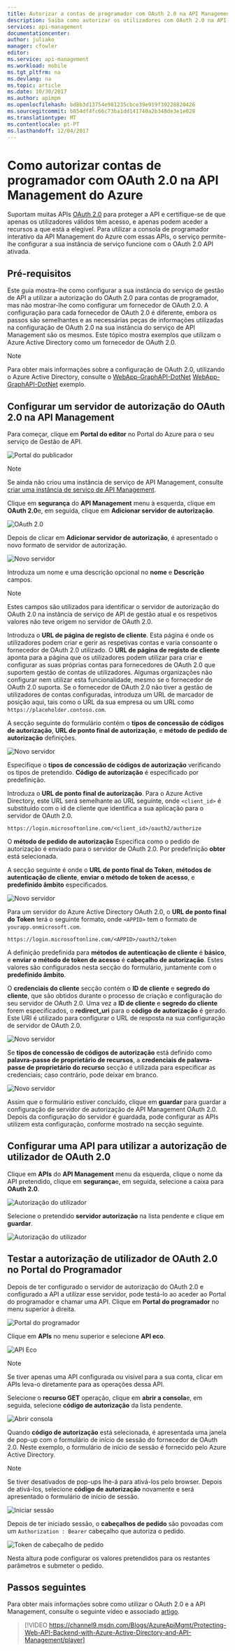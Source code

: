 ```yaml
---
title: Autorizar a contas de programador com OAuth 2.0 na API Management do Azure | Microsoft Docs
description: Saiba como autorizar os utilizadores com OAuth 2.0 na API Management.
services: api-management
documentationcenter: 
author: juliako
manager: cfowler
editor: 
ms.service: api-management
ms.workload: mobile
ms.tgt_pltfrm: na
ms.devlang: na
ms.topic: article
ms.date: 10/30/2017
ms.author: apimpm
ms.openlocfilehash: bd8b3d13754e981235cbce39e919f39228820426
ms.sourcegitcommit: b854df4fc66c73ba1dd141740a2b348de3e1e028
ms.translationtype: MT
ms.contentlocale: pt-PT
ms.lasthandoff: 12/04/2017
---
```

# <a name="how-to-authorize-developer-accounts-using-oauth-20-in-azure-api-management"></a>Como autorizar contas de programador com OAuth 2.0 na API Management do Azure
Suportam muitas APIs [OAuth 2.0](http://oauth.net/2/) para proteger a API e certifique-se de que apenas os utilizadores válidos têm acesso, e apenas podem aceder a recursos a que está a elegível. Para utilizar a consola de programador interativo da API Management do Azure com essas APIs, o serviço permite-lhe configurar a sua instância de serviço funcione com o OAuth 2.0 API ativada.

## <a name="prerequisites"></a>Pré-requisitos
Este guia mostra-lhe como configurar a sua instância do serviço de gestão de API a utilizar a autorização do OAuth 2.0 para contas de programador, mas não mostrar-lhe como configurar um fornecedor de OAuth 2.0. A configuração para cada fornecedor de OAuth 2.0 é diferente, embora os passos são semelhantes e as necessárias peças de informações utilizadas na configuração de OAuth 2.0 na sua instância do serviço de API Management são os mesmos. Este tópico mostra exemplos que utilizam o Azure Active Directory como um fornecedor de OAuth 2.0.

> [!NOTE]
> Para obter mais informações sobre a configuração de OAuth 2.0, utilizando o Azure Active Directory, consulte o [WebApp-GraphAPI-DotNet] [ WebApp-GraphAPI-DotNet] exemplo.
> 
> 

## <a name="step1"></a>Configurar um servidor de autorização do OAuth 2.0 na API Management
Para começar, clique em **Portal do editor** no Portal do Azure para o seu serviço de Gestão de API.

![Portal do publicador][api-management-management-console]

> [!NOTE]
> Se ainda não criou uma instância de serviço de API Management, consulte [criar uma instância de serviço de API Management][Create an API Management service instance].
> 
> 

Clique em **segurança** do **API Management** menu à esquerda, clique em **OAuth 2.0**e, em seguida, clique em **Adicionar servidor de autorização**.

![OAuth 2.0][api-management-oauth2]

Depois de clicar em **Adicionar servidor de autorização**, é apresentado o novo formato de servidor de autorização.

![Novo servidor][api-management-oauth2-server-1]

Introduza um nome e uma descrição opcional no **nome** e **Descrição** campos. 

> [!NOTE]
> Estes campos são utilizados para identificar o servidor de autorização do OAuth 2.0 na instância de serviço de API de gestão atual e os respetivos valores não teve origem no servidor de OAuth 2.0.
> 
> 

Introduza o **URL de página de registo de cliente**. Esta página é onde os utilizadores podem criar e gerir as respetivas contas e varia consoante o fornecedor de OAuth 2.0 utilizado. O **URL de página de registo de cliente** aponta para a página que os utilizadores podem utilizar para criar e configurar as suas próprias contas para fornecedores de OAuth 2.0 que suportem gestão de contas de utilizadores. Algumas organizações não configurar nem utilizar esta funcionalidade, mesmo se o fornecedor de OAuth 2.0 suporta. Se o fornecedor de OAuth 2.0 não tiver a gestão de utilizadores de contas configuradas, introduza um URL de marcador de posição aqui, tais como o URL da sua empresa ou um URL como `https://placeholder.contoso.com`.

A secção seguinte do formulário contém o **tipos de concessão de códigos de autorização**, **URL de ponto final de autorização**, e **método de pedido de autorização** definições.

![Novo servidor][api-management-oauth2-server-2]

Especifique o **tipos de concessão de códigos de autorização** verificando os tipos de pretendido. **Código de autorização** é especificado por predefinição.

Introduza o **URL de ponto final de autorização**. Para o Azure Active Directory, este URL será semelhante ao URL seguinte, onde `<client_id>` é substituído com o id de cliente que identifica a sua aplicação para o servidor de OAuth 2.0.

`https://login.microsoftonline.com/<client_id>/oauth2/authorize`

O **método de pedido de autorização** Especifica como o pedido de autorização é enviado para o servidor de OAuth 2.0. Por predefinição **obter** está selecionada.

A secção seguinte é onde o **URL de ponto final do Token**, **métodos de autenticação de cliente**, **enviar o método de token de acesso**, e **predefinido âmbito** especificados.

![Novo servidor][api-management-oauth2-server-3]

Para um servidor do Azure Active Directory OAuth 2.0, o **URL de ponto final do Token** terá o seguinte formato, onde `<APPID>` tem o formato de `yourapp.onmicrosoft.com`.

`https://login.microsoftonline.com/<APPID>/oauth2/token`

A definição predefinida para **métodos de autenticação de cliente** é **básico**, e **enviar o método de token de acesso** é **cabeçalho de autorização**. Estes valores são configurados nesta secção do formulário, juntamente com o **predefinido âmbito**.

O **credenciais do cliente** secção contém o **ID de cliente** e **segredo do cliente**, que são obtidos durante o processo de criação e configuração do seu servidor de OAuth 2.0. Uma vez a **ID de cliente** e **segredo do cliente** forem especificados, o **redirect_uri** para o **código de autorização** é gerado. Este URI é utilizado para configurar o URL de resposta na sua configuração de servidor de OAuth 2.0.

![Novo servidor][api-management-oauth2-server-4]

Se **tipos de concessão de códigos de autorização** está definido como **palavra-passe de proprietário de recursos**, a **credenciais de palavra-passe de proprietário do recurso** secção é utilizada para especificar as credenciais; caso contrário, pode deixar em branco.

![Novo servidor][api-management-oauth2-server-5]

Assim que o formulário estiver concluído, clique em **guardar** para guardar a configuração de servidor de autorização de API Management OAuth 2.0. Depois da configuração do servidor é guardada, pode configurar as APIs utilizem esta configuração, conforme mostrado na secção seguinte.

## <a name="step2"></a>Configurar uma API para utilizar a autorização de utilizador de OAuth 2.0
Clique em **APIs** do **API Management** menu da esquerda, clique o nome da API pretendido, clique em **segurança**e, em seguida, selecione a caixa para **OAuth 2.0**.

![Autorização do utilizador][api-management-user-authorization]

Selecione o pretendido **servidor autorização** na lista pendente e clique em **guardar**.

![Autorização do utilizador][api-management-user-authorization-save]

## <a name="step3"></a>Testar a autorização de utilizador de OAuth 2.0 no Portal do Programador
Depois de ter configurado o servidor de autorização do OAuth 2.0 e configurado a API a utilizar esse servidor, pode testá-lo ao aceder ao Portal do programador e chamar uma API.  Clique em **Portal do programador** no menu superior à direita.

![Portal do programador][api-management-developer-portal-menu]

Clique em **APIs** no menu superior e selecione **API eco**.

![API Eco][api-management-apis-echo-api]

> [!NOTE]
> Se tiver apenas uma API configurada ou visível para a sua conta, clicar em APIs leva-o diretamente para as operações dessa API.
> 
> 

Selecione o **recurso GET** operação, clique em **abrir a consola**e, em seguida, selecione **código de autorização** da lista pendente.

![Abrir consola][api-management-open-console]

Quando **código de autorização** está selecionada, é apresentada uma janela de pop-up com o formulário de início de sessão do fornecedor de OAuth 2.0. Neste exemplo, o formulário de início de sessão é fornecido pelo Azure Active Directory.

> [!NOTE]
> Se tiver desativados de pop-ups lhe-á para ativá-los pelo browser. Depois de ativá-los, selecione **código de autorização** novamente e será apresentado o formulário de início de sessão.
> 
> 

![Iniciar sessão][api-management-oauth2-signin]

Depois de ter iniciado sessão, o **cabeçalhos de pedido** são povoadas com um `Authorization : Bearer` cabeçalho que autoriza o pedido.

![Token de cabeçalho de pedido][api-management-request-header-token]

Nesta altura pode configurar os valores pretendidos para os restantes parâmetros e submeter o pedido. 

## <a name="next-steps"></a>Passos seguintes
Para obter mais informações sobre como utilizar o OAuth 2.0 e a API Management, consulte o seguinte vídeo e associado [artigo](api-management-howto-protect-backend-with-aad.md).

> [!VIDEO https://channel9.msdn.com/Blogs/AzureApiMgmt/Protecting-Web-API-Backend-with-Azure-Active-Directory-and-API-Management/player]
> 
> 

[api-management-management-console]: ./media/api-management-howto-oauth2/api-management-management-console.png
[api-management-oauth2]: ./media/api-management-howto-oauth2/api-management-oauth2.png
[api-management-user-authorization]: ./media/api-management-howto-oauth2/api-management-user-authorization.png
[api-management-user-authorization-save]: ./media/api-management-howto-oauth2/api-management-user-authorization-save.png
[api-management-oauth2-signin]: ./media/api-management-howto-oauth2/api-management-oauth2-signin.png
[api-management-request-header-token]: ./media/api-management-howto-oauth2/api-management-request-header-token.png
[api-management-developer-portal-menu]: ./media/api-management-howto-oauth2/api-management-developer-portal-menu.png
[api-management-open-console]: ./media/api-management-howto-oauth2/api-management-open-console.png
[api-management-oauth2-server-1]: ./media/api-management-howto-oauth2/api-management-oauth2-server-1.png
[api-management-oauth2-server-2]: ./media/api-management-howto-oauth2/api-management-oauth2-server-2.png
[api-management-oauth2-server-3]: ./media/api-management-howto-oauth2/api-management-oauth2-server-3.png
[api-management-oauth2-server-4]: ./media/api-management-howto-oauth2/api-management-oauth2-server-4.png
[api-management-oauth2-server-5]: ./media/api-management-howto-oauth2/api-management-oauth2-server-5.png
[api-management-apis-echo-api]: ./media/api-management-howto-oauth2/api-management-apis-echo-api.png


[How to add operations to an API]: api-management-howto-add-operations.md
[How to add and publish a product]: api-management-howto-add-products.md
[Monitoring and analytics]: api-management-monitoring.md
[Add APIs to a product]: api-management-howto-add-products.md#add-apis
[Publish a product]: api-management-howto-add-products.md#publish-product
[Get started with Azure API Management]: get-started-create-service-instance.md
[API Management policy reference]: api-management-policy-reference.md
[Caching policies]: api-management-policy-reference.md#caching-policies
[Create an API Management service instance]: get-started-create-service-instance.md

[http://oauth.net/2/]: http://oauth.net/2/
[WebApp-GraphAPI-DotNet]: https://github.com/AzureADSamples/WebApp-GraphAPI-DotNet

[Prerequisites]: #prerequisites
[Configure an OAuth 2.0 authorization server in API Management]: #step1
[Configure an API to use OAuth 2.0 user authorization]: #step2
[Test the OAuth 2.0 user authorization in the Developer Portal]: #step3
[Next steps]: #next-steps

